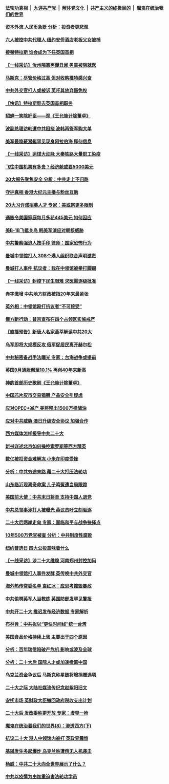 ####  [法轮功真相](../../../../basic/blob/master/README.md?t=10211331) &nbsp;|&nbsp; [九评共产党](../../../../9ping.md/blob/master/README.md?t=10211331) &nbsp;|&nbsp; [解体党文化](../../../../jtdwh.md/blob/master/README.md?t=10211331)  &nbsp;|&nbsp; [共产主义的终极目的](../../../../gczydzjmd.md/blob/master/README.md?t=10211331) &nbsp;|&nbsp; [魔鬼在统治我们的世界](../../../../mgztzwmdsj.md/blob/master/README.md?t=10211331) 

#### [资本外流 人民币急贬 分析：投资者更悲观](../pages/nf4514/n13849807.md?t=10211331) 

#### [六人被控中共代理人 纽约安侨酒店老板父女被捕](../pages/nf4514/n13849729.md?t=10211331) 

#### [接替特拉斯 谁会成为下任英国首相](../pages/nf4514/n13849615.md?t=10211331) 

#### [【一线采访】汝州隔离再爆丑闻 男童被阻就医](../pages/nf4514/n13849489.md?t=10211331) 

#### [马斯克：尽管价格过高 但对收购推特感兴奋](../pages/nf4514/n13849604.md?t=10211331) 

#### [中共外交官打人或被诉 英吁其放弃豁免权](../pages/nf4514/n13849485.md?t=10211331) 

#### [【快讯】特拉斯辞去英国首相职务](../pages/nf4514/n13849536.md?t=10211331) 

#### [貂蝉一笑除奸臣——观《王允施计除董卓》](../pages/nf4514/n13848880.md?t=10211331) 

#### [波副总理访韩遭中共阻挠 波韩再签军购大单](../pages/nf4514/n13849404.md?t=10211331) 

#### [美军最隐蔽潜艇罕见现身阿拉伯海 释何信息](../pages/nf4514/n13849447.md?t=10211331) 

#### [【一线采访】运煤大动脉 大秦铁路大量职工染疫](../pages/nf4514/n13849413.md?t=10211331) 

#### [飞往中国机票有多贵？经济舱或要5000美元](../pages/nf4514/n13849214.md?t=10211331) 

#### [20大报告聚焦安全 分析：中共走上不归路](../pages/nf4514/n13849083.md?t=10211331) 

#### [守护真相 香港大纪元主播与粉丝互勉](../pages/nf4514/n13849128.md?t=10211331) 

#### [20大习许诺招募人才 专家：美或祭更多限制](../pages/nf4514/n13849014.md?t=10211331) 

#### [通胀令美国家庭每月多花445美元 如何因应](../pages/nf4514/n13849024.md?t=10211331) 

#### [美B-1B飞抵关岛 韩美军演应对朝核威胁](../pages/nf4514/n13849005.md?t=10211331) 

#### [中共警察强迫人按手印 律师：国家恐怖行为](../pages/nf4514/n13848797.md?t=10211331) 

#### [曼城中领馆打人 308个港人组织联合声明谴责](../pages/nf4514/n13848936.md?t=10211331) 

#### [曼城打人事件 抗议者：我在中领馆被拳打脚踢](../pages/nf4514/n13848912.md?t=10211331) 

#### [【一线采访】封控下民生艰难 求医需逐级批准](../pages/nf4514/n13848855.md?t=10211331) 

#### [赤字激增 中共地方财政被指20年来最紧张](../pages/nf4514/n13848516.md?t=10211331) 

#### [英外相：中领馆殴打抗议者“不可接受”](../pages/nf4514/n13848845.md?t=10211331) 

#### [俄方新行动：普京宣布在四个占领区实施戒严](../pages/nf4514/n13848796.md?t=10211331) 

#### [【直播预告】新唐人名家荟萃解读中共20大](../pages/nf4514/n13848834.md?t=10211331) 

#### [乌军即将大规模反攻 俄军促居民离开赫尔松](../pages/nf4514/n13848764.md?t=10211331) 

#### [中共秘密备战手法曝光 专家：台海战争或提前](../pages/nf4514/n13848749.md?t=10211331) 

#### [英国9月通胀飙至10.1% 再创40年来新高](../pages/nf4514/n13848674.md?t=10211331) 

#### [神韵首部历史歌剧《王允施计除董卓》](../pages/nf4514/n13847469.md?t=10211331) 

#### [中国芯片灰市交易猖獗 产品安全引疑虑](../pages/nf4514/n13848624.md?t=10211331) 

#### [应对OPEC+减产 美将释出1500万桶储油](../pages/nf4514/n13848438.md?t=10211331) 

#### [应对中共威胁 澳日升级安全协议 加强合作](../pages/nf4514/n13848405.md?t=10211331) 

#### [西方媒体怎样报导中共二十大](../pages/nf4514/n13848308.md?t=10211331) 

#### [新书详述北京如何操控索罗斯等西方精英](../pages/nf4514/n13848278.md?t=10211331) 

#### [数亿被扣资金难解冻 小米在印度受挫](../pages/nf4514/n13848429.md?t=10211331) 

#### [分析：中共穷途末路 藉二十大打压法轮功](../pages/nf4514/n13847577.md?t=10211331) 

#### [山东临沂现离奇命案 儿子鸣冤遭当局跟踪](../pages/nf4514/n13847716.md?t=10211331) 

#### [美国前大使：中共末日将至 支持中国人退党](../pages/nf4514/n13848220.md?t=10211331) 

#### [中共总领事涉打人被曝光 英议员吁立刻驱逐](../pages/nf4514/n13848093.md?t=10211331) 

#### [二十大后两岸走向 专家：面临和平与战争抉择点](../pages/nf4514/n13847316.md?t=10211331) 

#### [10年500万党官被查 分析：中共制度性腐败](../pages/nf4514/n13847925.md?t=10211331) 

#### [纽约普选日 四大公投意味着什么](../pages/nf4514/n13847783.md?t=10211331) 

#### [【一线采访】涉二十大维稳 河南郑州封控加码](../pages/nf4514/n13847963.md?t=10211331) 

#### [曼城中领馆打人事件发酵 英传唤中共外交官](../pages/nf4514/n13848048.md?t=10211331) 

#### [海外热传常委名单 袁红冰：应思考摧毁暴政](../pages/nf4514/n13847705.md?t=10211331) 

#### [中共偷聘英军人当教练 英国防部发罕见警报](../pages/nf4514/n13847953.md?t=10211331) 

#### [中共开二十大 推迟发布经济数据 专家解析](../pages/nf4514/n13847806.md?t=10211331) 

#### [布林肯：中共拟以“更快时间线”统一台湾](../pages/nf4514/n13847595.md?t=10211331) 

#### [美国食品价格持续上涨 主要出于四个原因](../pages/nf4514/n13847448.md?t=10211331) 

#### [分析：百年瑞信陷破产危机 影响或波及全球](../pages/nf4514/n13847079.md?t=10211331) 

#### [分析：二十大后 国际人才或加速撤离中国](../pages/nf4514/n13847058.md?t=10211331) 

#### [乌克兰资金争议后 马斯克称星链将增捐赠选项](../pages/nf4514/n13847359.md?t=10211331) 

#### [二十大之际 大陆社媒流传纪念赵紫阳旧文](../pages/nf4514/n13847033.md?t=10211331) 

#### [安抚市场 英财政大臣撤回政府税收支出计划](../pages/nf4514/n13847312.md?t=10211331) 

#### [二十大后 发改委称更开放 专家：虚晃一枪](../pages/nf4514/n13847367.md?t=10211331) 

#### [魔鬼在统治着我们的世界(8)：渗透西方(下)](../pages/nf4514/n10429603.md?t=10211331) 

#### [抗议二十大 港人中领馆内被打 英政界震惊](../pages/nf4514/n13847167.md?t=10211331) 

#### [基辅发生多起爆炸 乌克兰称遭俄无人机袭击](../pages/nf4514/n13846973.md?t=10211331) 

#### [杨威：中共二十大向全世界展示了什么？](../pages/nf4514/n13846948.md?t=10211331) 

#### [中共以疫情为由加重迫害法轮功学员](../pages/nf4514/n13845591.md?t=10211331) 

